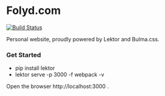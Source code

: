# Folyd.com

[![Build Status](https://travis-ci.com/Folyd/folyd.com.svg?branch=master)](https://travis-ci.com/Folyd/folyd.com)

Personal website, proudly powered by Lektor and Bulma.css.

### Get Started

- pip install lektor
- lektor serve -p 3000 -f webpack -v

Open the browser http://localhost:3000 .
